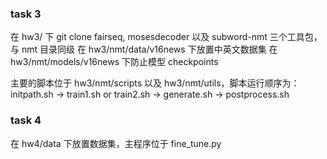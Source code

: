 ### task 3

在 hw3/ 下 git clone fairseq, mosesdecoder 以及 subword-nmt 三个工具包，与 nmt 目录同级
在 hw3/nmt/data/v16news 下放置中英文数据集
在 hw3/nmt/models/v16news 下防止模型 checkpoints

主要的脚本位于 hw3/nmt/scripts 以及 hw3/nmt/utils，脚本运行顺序为：
initpath.sh -> train1.sh or train2.sh -> generate.sh -> postprocess.sh

### task 4

在 hw4/data 下放置数据集，主程序位于 fine_tune.py